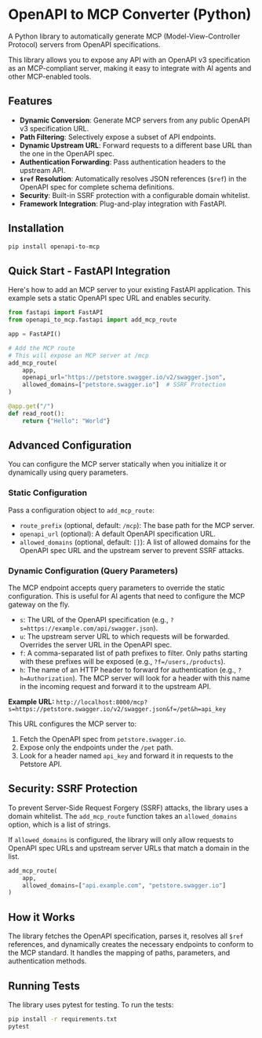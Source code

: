 # OpenAPI to MCP Converter (Python)

A Python library to automatically generate MCP (Model-View-Controller Protocol) servers from OpenAPI specifications.

This library allows you to expose any API with an OpenAPI v3 specification as an MCP-compliant server, making it easy to integrate with AI agents and other MCP-enabled tools.

## Features

- **Dynamic Conversion**: Generate MCP servers from any public OpenAPI v3 specification URL.
- **Path Filtering**: Selectively expose a subset of API endpoints.
- **Dynamic Upstream URL**: Forward requests to a different base URL than the one in the OpenAPI spec.
- **Authentication Forwarding**: Pass authentication headers to the upstream API.
- **`$ref` Resolution**: Automatically resolves JSON references (`$ref`) in the OpenAPI spec for complete schema definitions.
- **Security**: Built-in SSRF protection with a configurable domain whitelist.
- **Framework Integration**: Plug-and-play integration with FastAPI.

## Installation

```bash
pip install openapi-to-mcp
```

## Quick Start - FastAPI Integration

Here's how to add an MCP server to your existing FastAPI application. This example sets a static OpenAPI spec URL and enables security.

```python
from fastapi import FastAPI
from openapi_to_mcp.fastapi import add_mcp_route

app = FastAPI()

# Add the MCP route
# This will expose an MCP server at /mcp
add_mcp_route(
    app,
    openapi_url="https://petstore.swagger.io/v2/swagger.json",
    allowed_domains=["petstore.swagger.io"]  # SSRF Protection
)

@app.get("/")
def read_root():
    return {"Hello": "World"}
```

## Advanced Configuration

You can configure the MCP server statically when you initialize it or dynamically using query parameters.

### Static Configuration

Pass a configuration object to `add_mcp_route`:

- `route_prefix` (optional, default: `/mcp`): The base path for the MCP server.
- `openapi_url` (optional): A default OpenAPI specification URL.
- `allowed_domains` (optional, default: `[]`): A list of allowed domains for the OpenAPI spec URL and the upstream server to prevent SSRF attacks.

### Dynamic Configuration (Query Parameters)

The MCP endpoint accepts query parameters to override the static configuration. This is useful for AI agents that need to configure the MCP gateway on the fly.

- `s`: The URL of the OpenAPI specification (e.g., `?s=https://example.com/api/swagger.json`).
- `u`: The upstream server URL to which requests will be forwarded. Overrides the server URL in the OpenAPI spec.
- `f`: A comma-separated list of path prefixes to filter. Only paths starting with these prefixes will be exposed (e.g., `?f=/users,/products`).
- `h`: The name of an HTTP header to forward for authentication (e.g., `?h=Authorization`). The MCP server will look for a header with this name in the incoming request and forward it to the upstream API.

**Example URL:**
`http://localhost:8000/mcp?s=https://petstore.swagger.io/v2/swagger.json&f=/pet&h=api_key`

This URL configures the MCP server to:

1. Fetch the OpenAPI spec from `petstore.swagger.io`.
2. Expose only the endpoints under the `/pet` path.
3. Look for a header named `api_key` and forward it in requests to the Petstore API.

## Security: SSRF Protection

To prevent Server-Side Request Forgery (SSRF) attacks, the library uses a domain whitelist. The `add_mcp_route` function takes an `allowed_domains` option, which is a list of strings.

If `allowed_domains` is configured, the library will only allow requests to OpenAPI spec URLs and upstream server URLs that match a domain in the list.

```python
add_mcp_route(
    app,
    allowed_domains=["api.example.com", "petstore.swagger.io"]
)
```

## How it Works

The library fetches the OpenAPI specification, parses it, resolves all `$ref` references, and dynamically creates the necessary endpoints to conform to the MCP standard. It handles the mapping of paths, parameters, and authentication methods.

## Running Tests

The library uses pytest for testing. To run the tests:

```bash
pip install -r requirements.txt
pytest
```

